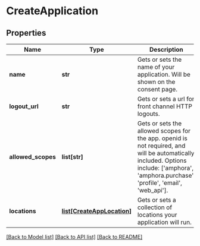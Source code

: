 # CreateApplication

## Properties
Name | Type | Description | Notes
------------ | ------------- | ------------- | -------------
**name** | **str** | Gets or sets the name of your application. Will be shown on the consent page. | [optional] 
**logout_url** | **str** | Gets or sets a url for front channel HTTP logouts. | [optional] 
**allowed_scopes** | **list[str]** | Gets or sets the allowed scopes for the app. openid is not required, and will be automatically included. Options include: [&#39;amphora&#39;, &#39;amphora.purchase&#39;, &#39;profile&#39;, &#39;email&#39;, &#39;web_api&#39;]. | [optional] 
**locations** | [**list[CreateAppLocation]**](CreateAppLocation.md) | Gets or sets a collection of locations your application will run. | [optional] 

[[Back to Model list]](../README.md#documentation-for-models) [[Back to API list]](../README.md#documentation-for-api-endpoints) [[Back to README]](../README.md)


